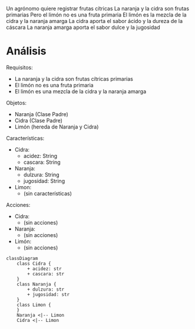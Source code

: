 Un agrónomo quiere registrar frutas cítricas
La naranja y la cidra son frutas primarias
Pero el limón no es una fruta primaria
El limón es la mezcla de la cidra y la naranja amarga
La cidra aporta el sabor ácido y la dureza de la cáscara
La naranja amarga aporta el sabor dulce y la jugosidad

# Análisis
Requisitos:
- La naranja y la cidra son frutas cítricas primarias
- El limón no es una fruta primaria
- El limón es una mezcla de la cidra y la naranja amarga

Objetos:
- Naranja (Clase Padre)
- Cidra (Clase Padre)
- Limón (hereda de Naranja y Cidra)

Características:
- Cidra:
  - acidez: String
  - cascara: String
- Naranja:
  - dulzura: String
  - jugosidad: String
- Limon:
  - (sin características)

Acciones:
- Cidra:
  - (sin acciones)
- Naranja:
  - (sin acciones)
- Limón:
  - (sin acciones)

```mermaid
classDiagram
    class Cidra {
        + acidez: str
        + cascara: str
    }
    class Naranja {
        + dulzura: str
        + jugosidad: str
    }
    class Limon {
    }
    Naranja <|-- Limon
    Cidra <|-- Limon
```